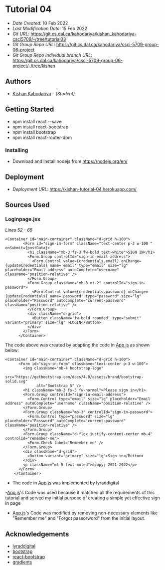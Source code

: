 # Tutorial 04

- _Date Created_: 10 Feb 2022
- _Last Modification Date_: 15 Feb 2022
- _Git URL_: https://git.cs.dal.ca/kahodariya/kishan_kahodariya-csci5709/-/tree/tutorial03
- _Git Group Repo URL_: https://git.cs.dal.ca/kahodariya/csci-5709-group-06-project
- _Git Group Repo Individual branch URL_: https://git.cs.dal.ca/kahodariya/csci-5709-group-06-project/-/tree/kishan

## Authors

- [Kishan Kahodariya](ks805556@dal.ca) - _(Student)_

## Getting Started

- npm install react --save
- npm install react-bootstrap
- npm install bootstrap
- npm install react-router-dom

### Installing

- Download and install nodejs from https://nodejs.org/en/

## Deployment

- _Deployment URL_: https://kishan-tutorial-04.herokuapp.com/

## Sources Used

### Loginpage.jsx

_Lines 52 - 65_

```
<Container id="main-container" className="d-grid h-100">
        <Form id="sign-in-form" className="text-center p-3 w-100 " onSubmit={postData}>
          <h1 className="mb-3 fs-3 fw-bold text-white">SIGN IN</h1>
          <Form.Group controlId="sign-in-email-address">
            <Form.Control value={credentials.email} onChange={updateCredentials} name='email' type="email" size="lg" placeholder="Email address" autoComplete="username" className="position-relative" />
          </Form.Group>
          <Form.Group className="mb-3 mt-2" controlId="sign-in-password">
            <Form.Control value={credentials.password} onChange={updateCredentials} name='password' type="password" size="lg" placeholder="Password" autoComplete="current-password" className="position-relative" />
          </Form.Group>
          <div className="d-grid">
            <Button className='fw-bold rounded' type="submit" variant="primary" size="lg" >LOGIN</Button>
          </div>
        </Form>
      </Container>
```

The code above was created by adapting the code in [App.js](https://github.com/lyraddigital/react-bootstrap-login-form/blob/master/src/App.js) as shown below:

```
<Container id="main-container" className="d-grid h-100">
      <Form id="sign-in-form" className="text-center p-3 w-100">
        <img className="mb-4 bootstrap-logo"
              src="https://getbootstrap.com/docs/4.0/assets/brand/bootstrap-solid.svg"
              alt="Bootstrap 5" />
        <h1 className="mb-3 fs-3 fw-normal">Please sign in</h1>
        <Form.Group controlId="sign-in-email-address">
          <Form.Control type="email" size="lg" placeholder="Email address" autoComplete="username" className="position-relative" />
        </Form.Group>
        <Form.Group className="mb-3" controlId="sign-in-password">
          <Form.Control type="password" size="lg" placeholder="Password" autoComplete="current-password" className="position-relative" />
        </Form.Group>
        <Form.Group className="d-flex justify-content-center mb-4" controlId="remember-me">
          <Form.Check label="Remember me" />
        </Form.Group>
        <div className="d-grid">
          <Button variant="primary" size="lg">Sign in</Button>
        </div>
        <p className="mt-5 text-muted">&copy; 2021-2022</p>
      </Form>
    </Container>
```

- The code in [App.js](https://github.com/lyraddigital/react-bootstrap-login-form/blob/master/src/App.js) was implemented by lyraddigital

-[App.js](https://github.com/lyraddigital/react-bootstrap-login-form/blob/master/src/App.js)'s Code was used because it matched all the requirements of this tutorial and served my initial purpose of creating a simple yet effective sign In page

- [App.js](https://github.com/lyraddigital/react-bootstrap-login-form/blob/master/src/App.js)'s Code was modified by removing non-necessary elements like "Remember me" and "Forgot passorword" from the initial layout.

## Acknowledgements

- [lyraddigital](https://github.com/lyraddigital)
- [bootstrap](https://getbootstrap.com/)
- [react-bootstrap](https://react-bootstrap.github.io/)
- [gradients](https://www.w3schools.com/css/css3_gradients.asp)
